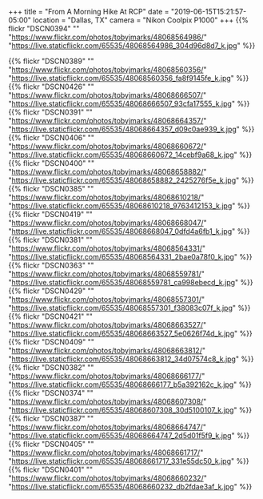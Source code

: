 +++
title = "From A Morning Hike At RCP"
date = "2019-06-15T15:21:57-05:00"
location = "Dallas, TX"
camera = "Nikon Coolpix P1000"
+++
{{% flickr "DSCN0394"
           ""
           "https://www.flickr.com/photos/tobyjmarks/48068564986/"
           "https://live.staticflickr.com/65535/48068564986_304d96d8d7_k.jpg" %}}
<!--more-->
{{% flickr "DSCN0389"
           ""
           "https://www.flickr.com/photos/tobyjmarks/48068560356/"
           "https://live.staticflickr.com/65535/48068560356_fa8f9145fe_k.jpg" %}}
{{% flickr "DSCN0426"
           ""
           "https://www.flickr.com/photos/tobyjmarks/48068666507/"
           "https://live.staticflickr.com/65535/48068666507_93cfa17555_k.jpg" %}}
{{% flickr "DSCN0391"
           ""
           "https://www.flickr.com/photos/tobyjmarks/48068664357/"
           "https://live.staticflickr.com/65535/48068664357_d09c0ae939_k.jpg" %}}
{{% flickr "DSCN0406"
           ""
           "https://www.flickr.com/photos/tobyjmarks/48068660672/"
           "https://live.staticflickr.com/65535/48068660672_14cebf9a68_k.jpg" %}}
{{% flickr "DSCN0400"
           ""
           "https://www.flickr.com/photos/tobyjmarks/48068658882/"
           "https://live.staticflickr.com/65535/48068658882_2425276f5e_k.jpg" %}}
{{% flickr "DSCN0385"
           ""
           "https://www.flickr.com/photos/tobyjmarks/48068610218/"
           "https://live.staticflickr.com/65535/48068610218_9763412153_k.jpg" %}}
{{% flickr "DSCN0419"
           ""
           "https://www.flickr.com/photos/tobyjmarks/48068668047/"
           "https://live.staticflickr.com/65535/48068668047_0dfd4a6fb1_k.jpg" %}}
{{% flickr "DSCN0381"
           ""
           "https://www.flickr.com/photos/tobyjmarks/48068564331/"
           "https://live.staticflickr.com/65535/48068564331_2bae0a78f0_k.jpg" %}}
{{% flickr "DSCN0363"
           ""
           "https://www.flickr.com/photos/tobyjmarks/48068559781/"
           "https://live.staticflickr.com/65535/48068559781_ca998ebecd_k.jpg" %}}
{{% flickr "DSCN0429"
           ""
           "https://www.flickr.com/photos/tobyjmarks/48068557301/"
           "https://live.staticflickr.com/65535/48068557301_f38083c07f_k.jpg" %}}
{{% flickr "DSCN0421"
           ""
           "https://www.flickr.com/photos/tobyjmarks/48068663527/"
           "https://live.staticflickr.com/65535/48068663527_5e0626f74d_k.jpg" %}}
{{% flickr "DSCN0409"
           ""
           "https://www.flickr.com/photos/tobyjmarks/48068663812/"
           "https://live.staticflickr.com/65535/48068663812_34d07574c8_k.jpg" %}}
{{% flickr "DSCN0382"
           ""
           "https://www.flickr.com/photos/tobyjmarks/48068666177/"
           "https://live.staticflickr.com/65535/48068666177_b5a392162c_k.jpg" %}}
{{% flickr "DSCN0374"
           ""
           "https://www.flickr.com/photos/tobyjmarks/48068607308/"
           "https://live.staticflickr.com/65535/48068607308_30d5100107_k.jpg" %}}
{{% flickr "DSCN0387"
           ""
           "https://www.flickr.com/photos/tobyjmarks/48068664747/"
           "https://live.staticflickr.com/65535/48068664747_2d5d01f5f9_k.jpg" %}}
{{% flickr "DSCN0405"
           ""
           "https://www.flickr.com/photos/tobyjmarks/48068661717/"
           "https://live.staticflickr.com/65535/48068661717_331e55dc50_k.jpg" %}}
{{% flickr "DSCN0401"
           ""
           "https://www.flickr.com/photos/tobyjmarks/48068660232/"
           "https://live.staticflickr.com/65535/48068660232_db2fdae3af_k.jpg" %}}
